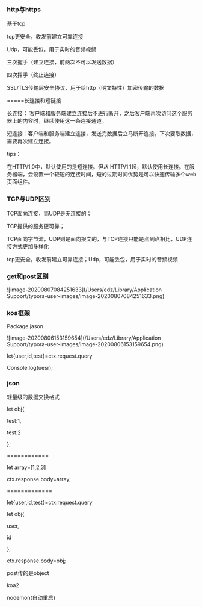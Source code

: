 ### http与https

基于tcp

tcp更安全，收发前建立可靠连接

Udp，可能丢包，用于实时的音频视频



三次握手（建立连接，前两次不可以发送数据）

四次挥手（终止连接）

SSL/TLS传输层安全协议，用于给http（明文特性）加密传输的数据

=====长连接和短链接

长连接： 客户端和服务端建立连接后不进行断开，之后客户端再次访问这个服务器上的内容时，继续使用这一条连接通道。

短连接：客户端和服务端建立连接，发送完数据后立马断开连接。下次要取数据，需要再次建立连接。



tips：

在HTTP/1.0中，默认使用的是短连接。但从 HTTP/1.1起，默认使用长连接。在服务器端，会设置一个较短的连接时间，短的过期时间优势是可以快速传输多个web页面组件。



### TCP与UDP区别

TCP面向连接，而UDP是无连接的；

TCP提供的服务更可靠；

TCP面向字节流，UDP则是面向报文的，与TCP连接只能是点到点相比，UDP连接方式更加多样化

tcp更安全，收发前建立可靠连接；Udp，可能丢包，用于实时的音频视频

### get和post区别

![image-20200807084251633](/Users/edz/Library/Application Support/typora-user-images/image-20200807084251633.png)

### koa框架





Package.jason

![image-20200806153159654](/Users/edz/Library/Application Support/typora-user-images/image-20200806153159654.png)

let{user,id,test}=ctx.request.query

Console.log(uesr);

### json

轻量级的数据交换格式

let obj{

test:1,

test:2

};

============

let array=[1,2,3]

ctx.response.body=array;



=============

let{user,id,test}=ctx.request.query

let obj{

user,

id

};

ctx.response.body=obj;











post传的是object

















koa2

nodemon(自动重启)

